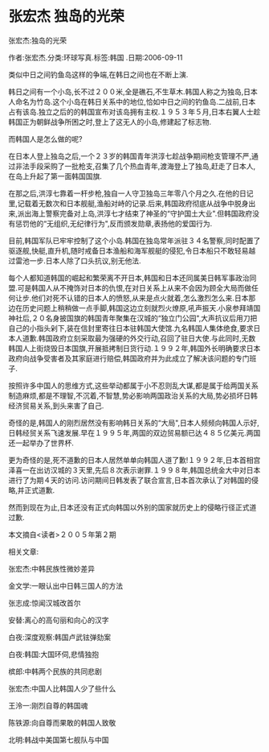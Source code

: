 # 张宏杰  独岛的光荣    
    
张宏杰:独岛的光荣    
作者:张宏杰.分类:环球写真.标签:韩国 .日期:2006-09-11    
类似中日之间钓鱼岛这样的争端,在韩日之间也在不断上演.    
韩日之间有一个小岛,长不过２００米,全是礁石,不生草木.韩国人称之为独岛,日本人命名为竹岛.这个小岛在韩日关系中的地位,恰如中日之间的钓鱼岛.二战前,日本占有该岛.独立之后的的韩国宣布对该岛拥有主权.１９５３年５月,日本右翼人士趁韩国正为朝鲜战争所困之时,登上了这无人的小岛,修建起了标志物.    
而韩国人是怎么做的呢?    
在日本人登上独岛之后,一个２３岁的韩国青年洪淳七趁战争期间枪支管理不严,通过非法手段采购了一批枪支,召集了几个热血青年,渡海登上了独岛,赶走了日本人,在岛上升起了第一面韩国国旗.    
在那之后,洪淳七靠着一杆步枪,独自一人守卫独岛三年零八个月之久.在他的日记里,记载着无数次和日本舰艇,渔船对峙的记录.后来,韩国政府彻底从战争中脱身出来,派出海上警察完备对上岛,洪淳七才结束了神圣的“守护国土大业".但韩国政府没有惩罚他的“无组织,无纪律行为",反而颁发勋章,表扬他的爱国行为.    
目前,韩国军队已牢牢控制了这个小岛.韩国在独岛常年派驻３４名警察,同时配置了驱逐舰,快艇,直升机,随时戒备日本渔船和海军舰艇的侵犯,令日本船只不敢轻易越过雷池一步.日本人除了口头抗议,别无他法.    
每个人都知道韩国的崛起和繁荣离不开日本,韩国和日本还同属美日韩军事政治同盟.可是韩国人从不掩饰对日本的仇恨,在对日关系上从来不会因为顾全大局而做任何让步.他们对死不认错的日本人的愤怒,从来是点火就着,怎么激烈怎么来.日本那边在历史问题上稍稍做一点手脚,韩国这边立刻就烈火燎原,吼声振天.小泉参拜靖国神社后,２０名身披国旗的韩国青年聚集在汉城的“独立门公园",大声抗议后用刀把自己的小指头剁下,装在信封里寄往日本驻韩国大使馆.九名韩国人集体绝食,要求日本人道歉.韩国政府立刻采取最为强硬的外交行动,召回了驻日大使.与此同时,无数韩国人上街烧毁日本国旗,开展抵拷制日货行动.１９９２年,韩国外长明确要求日本政府向战争受害者及其家庭进行赔偿,韩国政府并为此成立了解决该问题的专门班子.    
按照许多中国人的思维方式,这些举动都属于小不忍则乱大谋,都是属于给两国关系制造麻烦,都是不理智,不沉着,不智慧,势必影响两国政治关系的大局,势必损坏日韩经济贸易关系,到头来害了自己.    
奇怪的是,韩国人的刚烈居然没有影响韩日关系的“大局",日本人频频向韩国人示好,日韩经贸关系飞速发展.早在１９９５年,两国的双边贸易额已达４８５亿美元.两国还一起举办了世界杯.    
更为奇怪的是,死不道歉的日本人居然单单向韩国人道了歉!１９９２年,日本首相宫泽喜一在出访汉城的３天里,先后８次表示谢罪.１９９８年,韩国总统金大中对日本进行了为期４天的访问.访问期间日韩发表了联合宣言,日本首次承认了对韩国的侵略,并正式道歉.    
然而到现在为止,日本还没有正式向韩国以外别的国家就历史上的侵略行径正式道过歉.    
本文摘自<读者>２００５年第２期    
    
相关文章:    
张宏杰:中韩民族性微妙差异    
金文学:一眼认出中日韩三国人的方法    
张志成:惊闻汉城改首尔    
安替:离心的高句丽和向心的汉字    
白夜:深度观察:韩国卢武铉弹劾案    
白夜:韩国:大国环伺,悲情独抱    
槟郎:中韩两个民族的共同悲剧    
张宏杰:中国人比韩国人少了些什么    
王泠一:刚烈自尊的韩国魂    
陈铁源:向自尊而果敢的韩国人致敬    
北明:韩战中美国第七舰队与中国